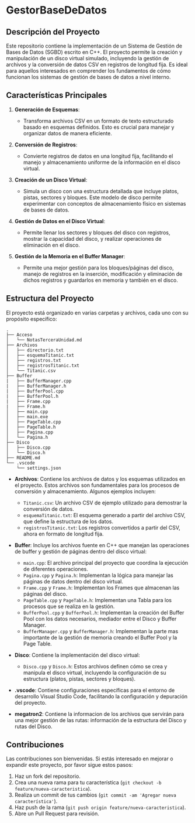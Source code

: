 # GestorBaseDeDatos

## Descripción del Proyecto

Este repositorio contiene la implementación de un Sistema de Gestión de Bases de Datos (SGBD) escrito en C++. El proyecto permite la creación y manipulación de un disco virtual simulado, incluyendo la gestión de archivos y la conversión de datos CSV en registros de longitud fija. Es ideal para aquellos interesados en comprender los fundamentos de cómo funcionan los sistemas de gestión de bases de datos a nivel interno.

## Características Principales

1. **Generación de Esquemas**:
   - Transforma archivos CSV en un formato de texto estructurado basado en esquemas definidos. Esto es crucial para manejar y organizar datos de manera eficiente.

2. **Conversión de Registros**:
   - Convierte registros de datos en una longitud fija, facilitando el manejo y almacenamiento uniforme de la información en el disco virtual.

3. **Creación de un Disco Virtual**:
   - Simula un disco con una estructura detallada que incluye platos, pistas, sectores y bloques. Este modelo de disco permite experimentar con conceptos de almacenamiento físico en sistemas de bases de datos.

4. **Gestión de Datos en el Disco Virtual**:
   - Permite llenar los sectores y bloques del disco con registros, mostrar la capacidad del disco, y realizar operaciones de eliminación en el disco.

5. **Gestión de la Memoria en el Buffer Manager**:
   - Permite una mejor gestión para los bloques/páginas del disco, manejo de registros en la inserción, modificación y eliminación de dichos registros y guardarlos en memoria y también en el disco.

## Estructura del Proyecto

El proyecto está organizado en varias carpetas y archivos, cada uno con su propósito específico:

```plaintext
.
├── Acceso
│   └── NotasTerceraUnidad.md
├── Archivos
│   ├── directorio.txt
│   ├── esquemaTitanic.txt
│   ├── registros.txt
│   ├── registrosTitanic.txt
│   └── Titanic.csv
├── Buffer
|   ├── BufferManager.cpp
|   ├── BufferManager.h
|   ├── BufferPool.cpp
|   ├── BufferPool.h
|   ├── Frame.cpp
|   ├── Frame.h
│   ├── main.cpp
│   ├── main.exe
│   ├── PageTable.cpp
│   ├── PageTable.h
│   ├── Pagina.cpp
│   └── Pagina.h
├── Disco
│   ├── Disco.cpp
│   └── Disco.h
├── README.md
└── .vscode
    └── settings.json
```

- **Archivos**: Contiene los archivos de datos y los esquemas utilizados en el proyecto. Estos archivos son fundamentales para los procesos de conversión y almacenamiento. Algunos ejemplos incluyen:
  - `Titanic.csv`: Un archivo CSV de ejemplo utilizado para demostrar la conversión de datos.
  - `esquemaTitanic.txt`: El esquema generado a partir del archivo CSV, que define la estructura de los datos.
  - `registrosTitanic.txt`: Los registros convertidos a partir del CSV, ahora en formato de longitud fija.

- **Buffer**: Incluye los archivos fuente en C++ que manejan las operaciones de buffer y gestión de páginas dentro del disco virtual:
  - `main.cpp`: El archivo principal del proyecto que coordina la ejecución de diferentes operaciones.
  - `Pagina.cpp` y `Pagina.h`: Implementan la lógica para manejar las páginas de datos dentro del disco virtual.
  - `Frame.cpp` y `Frame.h`: Implementan los Frames que almacenan las páginas del disco.
  - `PageTable.cpp` y `PageTable.h`: Implementan una Tabla para los procesos que se realiza en la gestión.
  - `BufferPool.cpp` y `BufferPool.h`: Implementan la creación del Buffer Pool con los datos necesarios, mediador entre el Disco y Buffer Manager.
  - `BufferManager.cpp` y `BufferManager.h`: Implementan la parte mas importante de la gestión de memoria creando el Buffer Pool y la Page Table.

- **Disco**: Contiene la implementación del disco virtual:
  - `Disco.cpp` y `Disco.h`: Estos archivos definen cómo se crea y manipula el disco virtual, incluyendo la configuración de su estructura (platos, pistas, sectores y bloques).

- **.vscode**: Contiene configuraciones específicas para el entorno de desarrollo Visual Studio Code, facilitando la configuración y depuración del proyecto.

- **megatron2**: Contiene la informacion de los archivos que servirán para una mejor gestión de las rutas: información de la estructura del Disco y rutas del Disco.

## Contribuciones

Las contribuciones son bienvenidas. Si estás interesado en mejorar o expandir este proyecto, por favor sigue estos pasos:

1. Haz un fork del repositorio.
2. Crea una nueva rama para tu característica (`git checkout -b feature/nueva-caracteristica`).
3. Realiza un commit de tus cambios (`git commit -am 'Agregar nueva característica'`).
4. Haz push de la rama (`git push origin feature/nueva-caracteristica`).
5. Abre un Pull Request para revisión.